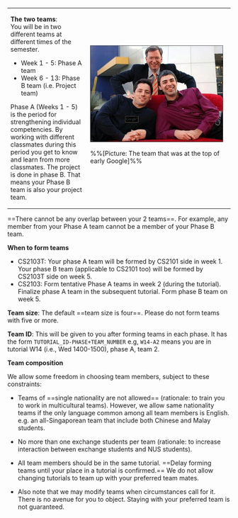 <table class="two-column-content">

<tbody>

<tr>

<td>

**The two teams**:  
You will be in two different teams at different times of the semester.

*   Week 1 - 5: Phase A team
*   Week 6 - 13: Phase B team (i.e. Project team)

Phase A (Weeks 1 - 5) is the period for strengthening individual competencies. By working with different classmates during this period you get to know and learn from more classmates. The project is done in phase B. That means your Phase B team is also your project team.

</td>

<td width="310px">

<img src="images/team.png" width="300px">

%%[Picture: The team that was at the top of early Google]%%

</td>

</tr>

</tbody>

</table>

==There cannot be any overlap between your 2 teams==. For example, any member from your Phase A team cannot be a member of your Phase B team.

**When to form teams**

*   CS2103T: Your phase A team will be formed by CS2101 side in week 1\. Your phase B team (applicable to CS2101 too) will be formed by CS2103T side on week 5.
*   CS2103: Form tentative Phase A teams in week 2 (during the tutorial). Finalize phase A team in the subsequent tutorial. Form phase B team on week 5.

**Team size**: The default ==team size is four==. Please do not form teams with five or more.

**Team ID**: This will be given to you after forming teams in each phase. It has the form `TUTORIAL_ID-PHASE+TEAM_NUMBER` e.g, `W14-A2` means you are in tutorial W14 (i.e., Wed 1400-1500), phase A, team 2.

**Team composition**

We allow some freedom in choosing team members, subject to these constraints:

*   Teams of ==single nationality are not allowed== (rationale: to train you to work in multicultural teams). However, we allow same nationality teams if the only language common among all team members is English. e.g. an all-Singaporean team that include both Chinese and Malay students.
*   No more than one exchange students per team (rationale: to increase interaction between exchange students and NUS students).
*   All team members should be in the same tutorial. ==Delay forming teams until your place in a tutorial is confirmed.== We do not allow changing tutorials to team up with your preferred team mates.  

*   Also note that we may modify teams when circumstances call for it. There is no avenue for you to object. Staying with your preferred team is not guaranteed.